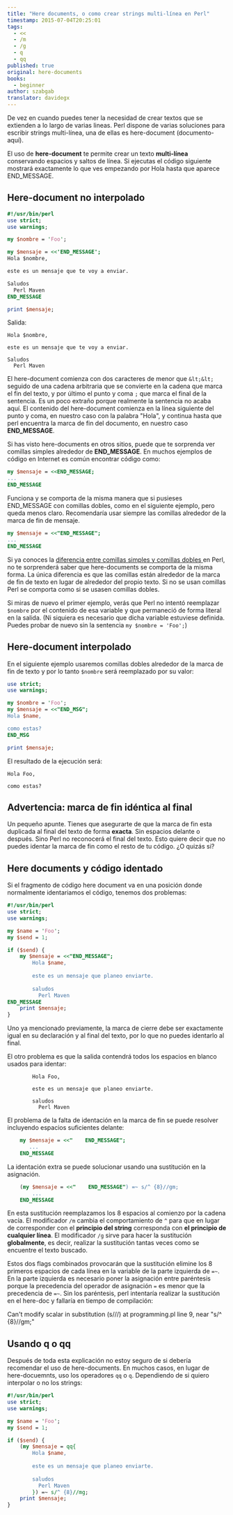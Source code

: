 ```yaml
---
title: "Here documents, o como crear strings multi-línea en Perl"
timestamp: 2015-07-04T20:25:01
tags:
  - <<
  - /m
  - /g
  - q
  - qq
published: true
original: here-documents
books:
  - beginner
author: szabgab
translator: davidegx
---
```



De vez en cuando puedes tener la necesidad de crear textos
que se extienden a lo largo de varias lineas.
Perl dispone de varias soluciones para escribir strings multi-línea, una
de ellas es here-document (documento-aquí).


El uso de <b>here-document</b> te permite crear un texto <b>multi-línea</b> conservando
espacios y saltos de línea. Si ejecutas el código siguiente mostrará exactamente
lo que ves empezando por Hola hasta que aparece END_MESSAGE.

## Here-document no interpolado

```perl
#!/usr/bin/perl
use strict;
use warnings;

my $nombre = 'Foo';

my $mensaje = <<'END_MESSAGE';
Hola $nombre,

este es un mensaje que te voy a enviar.

Saludos
  Perl Maven
END_MESSAGE

print $mensaje;
```

Salida:

```
Hola $nombre,

este es un mensaje que te voy a enviar.

Saludos
  Perl Maven
```

El here-document comienza con dos caracteres de menor que `&lt;&lt;` seguido de una cadena arbitraria que
se convierte en la cadena que marca el fin del texto, y por último el punto y coma `;` que marca el final
de la sentencia.
Es un poco extraño porque realmente la sentencia no acaba aquí. El contenido del here-document
comienza en la línea siguiente del punto y coma, en nuestro caso con la palabra "Hola", y continua hasta
que perl encuentra la marca de fin del documento, en nuestro caso <b>END_MESSAGE</b>.

Si has visto here-documents en otros sitios, puede que te sorprenda ver comillas simples
alrededor de <b>END_MESSAGE</b>. En muchos ejemplos de código en Internet es común encontrar
código como:

```perl
my $mensaje = <<END_MESSAGE;
...
END_MESSAGE
```

Funciona y se comporta de la misma manera que si pusieses END_MESSAGE con comillas dobles, como en el
siguiente ejemplo, pero queda menos claro. Recomendaría usar siempre las comillas alrededor de la
marca de fin de mensaje.

```perl
my $mensaje = <<"END_MESSAGE";
...
END_MESSAGE
```

Si ya conoces la
[diferencia entre comillas simples y comillas dobles ](/strings-entrecomillados-interpolados-y-escapados-en-perl)
en Perl, no te sorprenderá saber que here-documents se comporta de la misma forma.
La única diferencia es que las comillas están alrededor de la marca de fin de texto en lugar de alrededor
del propio texto.
Si no se usan comillas Perl se comporta como si se usasen comillas dobles.

Si miras de nuevo el primer ejemplo, verás que Perl no intentó reemplazar `$nombre`
por el contenido de esa variable y que permaneció de forma literal en la salida.
(Ni siquiera es necesario que dicha variable estuviese definida. Puedes probar de nuevo
sin la sentencia `my $nombre = 'Foo';`)

## Here-document interpolado

En el siguiente ejemplo usaremos comillas dobles alrededor de la marca de fin de texto y
por lo tanto `$nombre` será reemplazado por su valor:

```perl
use strict;
use warnings;

my $nombre = 'Foo';
my $mensaje = <<"END_MSG";
Hola $name,

como estas?
END_MSG

print $mensaje;
```

El resultado de la ejecución será:

```
Hola Foo,

como estas?
```

## Advertencia: marca de fin idéntica al final

Un pequeño apunte. Tienes que asegurarte de que la marca de fin esta duplicada al final
del texto de forma <b>exacta</b>. Sin espacios delante o después. Sino Perl no
reconocerá el final del texto.
Esto quiere decir que no puedes identar la marca de fin como el resto de tu código. ¿O quizás si?

## Here documents y código identado

Si el fragmento de código here document va en una posición donde
normalmente identariamos el código, tenemos dos problemas:


```perl
#!/usr/bin/perl
use strict;
use warnings;

my $name = 'Foo';
my $send = 1;

if ($send) {
    my $mensaje = <<"END_MESSAGE";
        Hola $name,
    
        este es un mensaje que planeo enviarte.
    
        saludos
          Perl Maven
END_MESSAGE
    print $mensaje;
}
```

Uno ya mencionado previamente, la marca de cierre debe ser exactamente igual
en su declaración y al final del texto, por lo que no puedes identarlo al final.

El otro problema es que la salida contendrá todos los espacios en blanco usados
para identar:

```
        Hola Foo,
    
        este es un mensaje que planeo enviarte.
    
        saludos
          Perl Maven
```

El problema de la falta de identación en la marca de fin se puede resolver
incluyendo espacios suficientes delante:

```perl
    my $mensaje = <<"    END_MESSAGE";
       ...
    END_MESSAGE
```

La identación extra se puede solucionar usando una sustitución en la asignación.

```perl
    (my $mensaje = <<"    END_MESSAGE") =~ s/^ {8}//gm; 
        ...
    END_MESSAGE
```

En esta sustitución reemplazamos los 8 espacios al comienzo por la cadena vacía. El
modificador `/m` cambia el comportamiento de `^` para que en lugar
de corresponder con el <b>principio del string</b> corresponda con <b>el principio de cualquier línea</b>. El
modificador `/g` sirve para hacer la sustitución <b>globalmente</b>, es decir, realizar
la sustitución tantas veces como se encuentre el texto buscado.

Estos dos flags combinados provocarán que la sustitución elimine los 8 primeros espacios de cada línea
en la variable de la parte izquierda de `=~`.
En la parte izquierda es necesario poner la asignación entre paréntesis porque la precedencia
del operador de asignación `=` es menor que la precedencia de `=~`. Sin los
paréntesis, perl intentaría realizar la sustitución en el here-doc y fallaría en tiempo de
compilación:

Can't modify scalar in substitution (s///) at programming.pl line 9, near "s/^ {8}//gm;"

## Usando q o qq

Después de toda esta explicación no estoy seguro de si debería recomendar el uso de here-documents.
En muchos casos, en lugar de here-docuemnts, uso los operadores `qq` o `q`.
Dependiendo de si quiero interpolar o no los strings:

```perl
#!/usr/bin/perl
use strict;
use warnings;

my $name = 'Foo';
my $send = 1;

if ($send) {
    (my $mensaje = qq{
        Hola $name,
    
        este es un mensaje que planeo enviarte.
    
        saludos
          Perl Maven
        }) =~ s/^ {8}//mg;
    print $mensaje;
}
```

